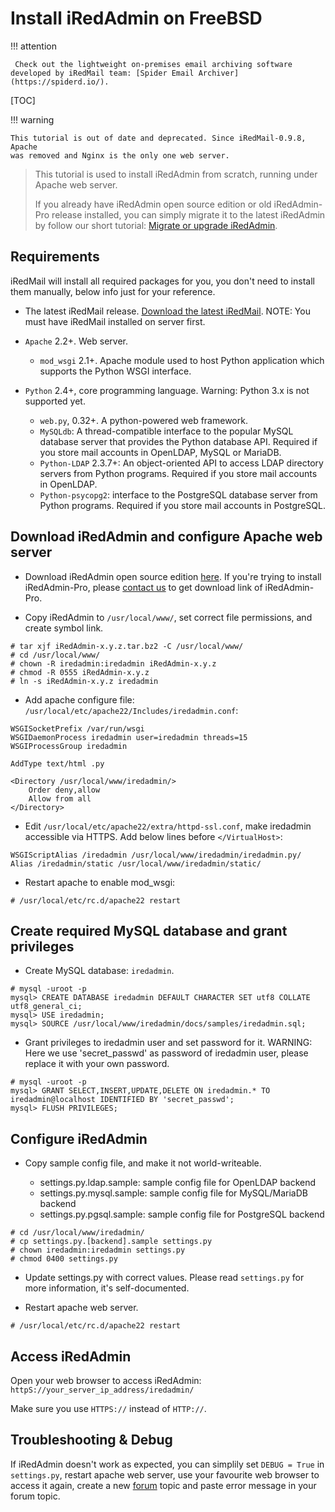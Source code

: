# Install iRedAdmin on FreeBSD

!!! attention

	 Check out the lightweight on-premises email archiving software developed by iRedMail team: [Spider Email Archiver](https://spiderd.io/).

[TOC]

!!! warning

    This tutorial is out of date and deprecated. Since iRedMail-0.9.8, Apache
    was removed and Nginx is the only one web server.

> This tutorial is used to install iRedAdmin from scratch, running under Apache
> web server.
>
> If you already have iRedAdmin open source edition or old iRedAdmin-Pro release
> installed, you can simply migrate it to the latest iRedAdmin by follow our short
> tutorial: [Migrate or upgrade iRedAdmin](./migrate.or.upgrade.iredadmin.html).

## Requirements

iRedMail will install all required packages for you, you don't need to
install them manually, below info just for your reference.

* The latest iRedMail release. [Download the latest iRedMail](https://www.iredmail.org/download.html).
  NOTE: You must have iRedMail installed on server first.

* `Apache` 2.2+. Web server.

    * `mod_wsgi` 2.1+. Apache module used to host Python application which supports the Python WSGI interface.

* `Python` 2.4+, core programming language. Warning: Python 3.x is not supported yet.

    * `web.py`, 0.32+. A python-powered web framework.
    * `MySQLdb`: A thread-compatible interface to the popular MySQL database server that provides the Python database API. Required if you store mail accounts in OpenLDAP, MySQL or MariaDB.
    * `Python-LDAP` 2.3.7+: An object-oriented API to access LDAP directory servers from Python programs. Required if you store mail accounts in OpenLDAP.
    * `Python-psycopg2`: interface to the PostgreSQL database server from Python programs. Required if you store mail accounts in PostgreSQL.

## Download iRedAdmin and configure Apache web server

* Download iRedAdmin open source edition [here](https://dl.iredmail.org/yum/misc/).
  If you're trying to install iRedAdmin-Pro, please [contact us](https://www.iredmail.org/contact.html)
  to get download link of iRedAdmin-Pro.

* Copy iRedAdmin to `/usr/local/www/`, set correct file permissions, and create symbol link.

```
# tar xjf iRedAdmin-x.y.z.tar.bz2 -C /usr/local/www/
# cd /usr/local/www/
# chown -R iredadmin:iredadmin iRedAdmin-x.y.z
# chmod -R 0555 iRedAdmin-x.y.z
# ln -s iRedAdmin-x.y.z iredadmin
```

* Add apache configure file: `/usr/local/etc/apache22/Includes/iredadmin.conf`:

```
WSGISocketPrefix /var/run/wsgi
WSGIDaemonProcess iredadmin user=iredadmin threads=15
WSGIProcessGroup iredadmin

AddType text/html .py

<Directory /usr/local/www/iredadmin/>
    Order deny,allow
    Allow from all
</Directory>
```

* Edit `/usr/local/etc/apache22/extra/httpd-ssl.conf`, make iredadmin accessible via HTTPS.
  Add below lines before `</VirtualHost>`:

```
WSGIScriptAlias /iredadmin /usr/local/www/iredadmin/iredadmin.py/
Alias /iredadmin/static /usr/local/www/iredadmin/static/
```

* Restart apache to enable mod_wsgi:

```
# /usr/local/etc/rc.d/apache22 restart
```

## Create required MySQL database and grant privileges

* Create MySQL database: `iredadmin`.

```
# mysql -uroot -p
mysql> CREATE DATABASE iredadmin DEFAULT CHARACTER SET utf8 COLLATE utf8_general_ci;
mysql> USE iredadmin;
mysql> SOURCE /usr/local/www/iredadmin/docs/samples/iredadmin.sql;
```

* Grant privileges to iredadmin user and set password for it. WARNING: Here we
  use 'secret_passwd' as password of iredadmin user, please replace it with
  your own password.

```
# mysql -uroot -p
mysql> GRANT SELECT,INSERT,UPDATE,DELETE ON iredadmin.* TO iredadmin@localhost IDENTIFIED BY 'secret_passwd';
mysql> FLUSH PRIVILEGES;
```

## Configure iRedAdmin

* Copy sample config file, and make it not world-writeable.

    * settings.py.ldap.sample: sample config file for OpenLDAP backend
    * settings.py.mysql.sample: sample config file for MySQL/MariaDB backend
    * settings.py.pgsql.sample: sample config file for PostgreSQL backend

```
# cd /usr/local/www/iredadmin/
# cp settings.py.[backend].sample settings.py
# chown iredadmin:iredadmin settings.py
# chmod 0400 settings.py
```

* Update settings.py with correct values. Please read `settings.py` for more
  information, it's self-documented.

* Restart apache web server.

```
# /usr/local/etc/rc.d/apache22 restart
```

## Access iRedAdmin

Open your web browser to access iRedAdmin: `httpS://your_server_ip_address/iredadmin/`

Make sure you use `HTTPS://` instead of `HTTP://`.

## Troubleshooting & Debug

If iRedAdmin doesn't work as expected, you can simplily set `DEBUG = True` in
`settings.py`, restart apache web server, use your favourite web browser to
access it again, create a new [forum](https://forum.iredmail.org/) topic and
paste error message in your forum topic.

